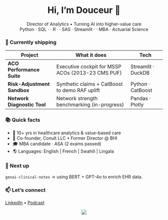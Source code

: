 <h1 align="center">Hi, I’m Douceur 👋</h1>
<p align="center">
Director of Analytics • Turning AI into higher-value care<br>
Python · SQL ·  · R ·  · SAS · Streamlit ·  · MBA · Actuarial Science
</p>

### 🔭 Currently shipping
| Project | What it does | Tech |
|---------|--------------|------|
| **ACO Performance Suite** | Executive cockpit for MSSP ACOs (2013-23 CMS PUF) | Streamlit · DuckDB |
| **Risk-Adjustment Sandbox** | Synthetic claims + CatBoost to demo RAF uplift | Python · CatBoost |
| **Network Diagnostic Tool** | Network strength benchmarking (in-progress) | Pandas · Plotly |

### 📚 Quick facts
- 🏥 10+ yrs in healthcare analytics & value-based care  
- 💼 Co-founder, Conult LLC • Former Director @ BHI  
- 🎓 MBA candidate · ASA (2 exams passed)  
- 🌎 Languages: English | French | Swahili | Lingala  

### 🚀 Next up
`genai-clinical-notes` → using BERT + GPT-4o to enrich EHR data.

### 📫 Let’s connect
[LinkedIn](https://www.linkedin.com/in/douceur-tengu/) • [Podcast](https://www.youtube.com/watch?v=3Du1Q81EO8I)

<p align="center">
  <img src="https://github-readme-stats.vercel.app/api?username=DouceurTengu&show_icons=true&hide=issues&count_private=true" />
</p>
